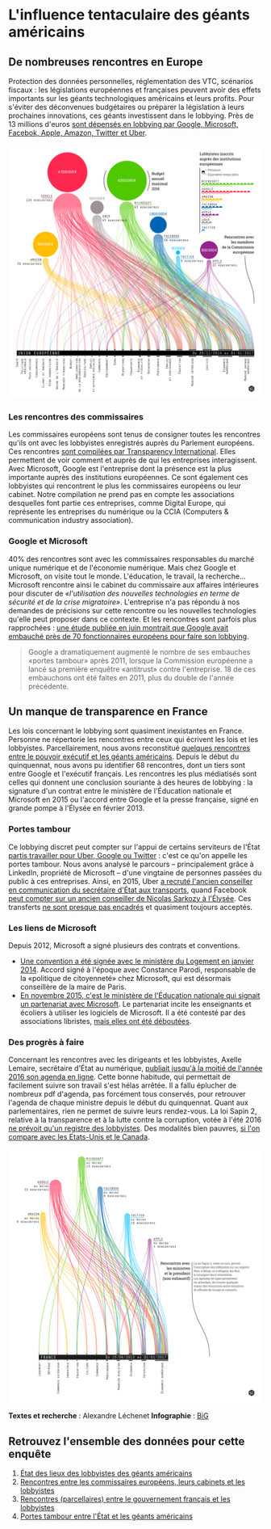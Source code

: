 # L'influence tentaculaire des géants américains

## De nombreuses rencontres en Europe

Protection des données personnelles, réglementation des VTC, scénarios fiscaux : les législations européennes et françaises peuvent avoir des effets importants sur les géants technologiques américains et leurs profits. Pour s'éviter des déconvenues budgétaires ou préparer la législation à leurs prochaines innovations, ces géants investissent dans le lobbying. Près de 13 millions d'euros [sont dépensés en lobbying par Google, Microsoft, Facebok, Apple, Amazon, Twitter et Uber](./lobbies.csv).

![Lobbying en Europe](./eu.svg)

### Les rencontres des commissaires

Les commissaires européens sont tenus de consigner toutes les rencontres qu'ils ont avec les lobbyistes enregistrés auprès du Parlement européens. Ces rencontres [sont compilées par Transparency International](http://www.integritywatch.eu/). Elles permettent de voir comment et auprès de qui les entreprises interagissent. Avec Microsoft, Google est l'entreprise dont la présence est la plus importante auprès des institutions européennes. Ce sont également ces lobbyistes qui rencontrent le plus les commissaires européens ou leur cabinet. Notre compilation ne prend pas en compte les associations desquelles font partie ces entreprises, comme Digital Europe, qui représente les entreprises du numérique ou la CCIA (Computers & communication industry association). 

### Google et Microsoft 

40% des rencontres sont avec les commissaires responsables du marché unique numérique et de l'économie numérique. Mais chez Google et Microsoft, on visite tout le monde. L'éducation, le travail, la recherche... Microsoft rencontre ainsi le cabinet du commissaire aux affaires intérieures pour discuter de *«l'utilisation des nouvelles technologies en terme de sécurité et de la crise migratoire»*. L'entreprise n'a pas répondu à nos demandes de précisions sur cette rencontre ou les nouvelles technologies qu'elle peut proposer dans ce contexte. Et les rencontres sont parfois plus rapprochées : [une étude publiée en juin montrait que Google avait embauché près de 70 fonctionnaires européens pour faire son lobbying](http://www.googletransparencyproject.org/articles/googles-european-revolving-door).

> Google a dramatiquement augmenté le nombre de ses embauches «portes tambour» après 2011, lorsque la Commission européenne a lancé sa première enquêtre «antitrust» contre l'entreprise. 18 de ces embauchons ont été faites en 2011, plus du double de l'année précédente.

## Un manque de transparence en France

Les lois concernant le lobbying sont quasiment inexistantes en France. Personne ne répertorie les rencontres entre ceux qui écrivent les lois et les lobbyistes. Parcellairement, nous avons reconstitué [quelques rencontres entre le pouvoir exécutif et les géants américains](./rencontres-france.csv). Depuis le début du quinquennat, nous avons pu identifier 68 rencontres, dont un tiers sont entre Google et l'exécutif français. Les rencontres les plus médiatisés sont celles qui donnent une conclusion souriante à des heures de lobbying : la signature d'un contrat entre le ministère de l'Éducation nationale et Microsoft en 2015 ou l'accord entre Google et la presse française, signé en grande pompe à l'Élysée en février 2013.

### Portes tambour

Ce lobbying discret peut compter sur l'appui de certains serviteurs de l'État [partis travailler pour Uber, Google ou Twitter](./parcours.csv) : c'est ce qu'on appelle les portes tambour. Nous avons analysé le parcours – principalement grâce à LinkedIn, propriété de Microsoft – d'une vingtaine de personnes passées du public à ces entreprises. Ainsi, en 2015, Uber [a recruté l'ancien conseiller en communication du secrétaire d'État aux transports](http://abonnes.lemonde.fr/economie/article/2015/06/11/un-conseiller-du-ministere-des-transports-devient-directeur-de-la-communication-d-uber-france_4652082_3234.html), quand Facebook [peut compter sur un ancien conseiller de Nicolas Sarkozy à l'Élysée](http://abonnes.lemonde.fr/technologies/article/2013/04/25/laurent-solly-un-sarko-boy-a-la-tete-de-facebook-france_3166862_651865.html). Ces transferts [ne sont presque pas encadrés](http://www.liberation.fr/france/2016/10/19/les-transferts-de-membres-de-cabinets-ministeriels-ou-presidentiels-peu-transparents_1522984) et quasiment toujours acceptés.

### Les liens de Microsoft

Depuis 2012, Microsoft a signé plusieurs des contrats et conventions. 
* [Une convention a été signée avec le ministère du Logement en janvier 2014](http://etudiant.aujourdhui.fr/etudiant/info/youthspark-le-plan-de-microsoft-pour-aider-300-000-jeunes-et-les-former-vers-le-numerique.html). Accord signé à l'époque avec Constance Parodi, responsable de la «politique de citoyenneté» chez Microsoft, qui est désormais conseillère de la maire de Paris.
* [En novembre 2015, c'est le ministère de l'Éducation nationale qui signait un partenariat avec Microsoft](http://www.education.gouv.fr/cid96030/numerique-a-l-ecole-partenariat-entre-le-ministere-de-l-education-nationale-et-microsoft.html). Le partenariat incite les enseignants et écoliers à utiliser les logiciels de Microsoft. Il a été contesté par des associations libristes, [mais elles ont été déboutées](https://www.nextinpact.com/news/101392-rejet-recours-contre-partenariat-entre-microsoft-et-ministere-education-nationale.htm). 

### Des progrès à faire

Concernant les rencontres avec les dirigeants et les lobbyistes, Axelle Lemaire, secrétaire d'État au numérique, [publiait jusqu'à la moitié de l'année 2016 son agenda en ligne](https://openagenda.com/axelle-lemaire). Cette bonne habitude, qui permettait de facilement suivre son travail s'est hélas arrêtée. Il a fallu éplucher de nombreux pdf d'agenda, pas forcément tous conservés, pour retrouver l'agenda de chaque ministre depuis le début du quinquennat. Quant aux parlementaires, rien ne permet de suivre leurs rendez-vous. La loi Sapin 2, relative à la transparence et à la lutte contre la corruption, votée à l'été 2016 [ne prévoit qu'un registre des lobbyistes](http://www.la-croix.com/Economie/France/La-Sapin-2-rabotee-Conseil-constitutionnel-2016-12-09-1200809313). Des modalités bien pauvres, [si l'on compare avec les Etats-Unis et le Canada](http://www.hatvp.fr/la-thematheque/panorama-des-dispositifs-dencadrement-du-lobbying/).

![Lobbying en France](./fr.svg)

**Textes et recherche** : Alexandre Léchenet
**Infographie** : [BiG](http://big.paris)

## Retrouvez l'ensemble des données pour cette enquête
1. [État des lieux des lobbyistes des géants américains](./lobbies.csv)
2. [Rencontres entre les commissaires européens, leurs cabinets et les lobbyistes](./rencontres-europe.csv)
3. [Rencontres (parcellaires) entre le gouvernement français et les lobbyistes](./rencontres-france.csv)
4. [Portes tambour entre l'État et les géants américains](./parcours.csv)
